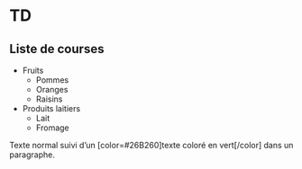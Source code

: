 # TD

Liste de courses
----------
* Fruits
  * Pommes
  * Oranges
  * Raisins
* Produits laitiers
  * Lait
  * Fromage


Texte normal suivi d’un [color=#26B260]texte coloré en vert[/color] dans un paragraphe.
<!--stackedit_data:
eyJoaXN0b3J5IjpbLTE4MjE1MTc5ODNdfQ==
-->